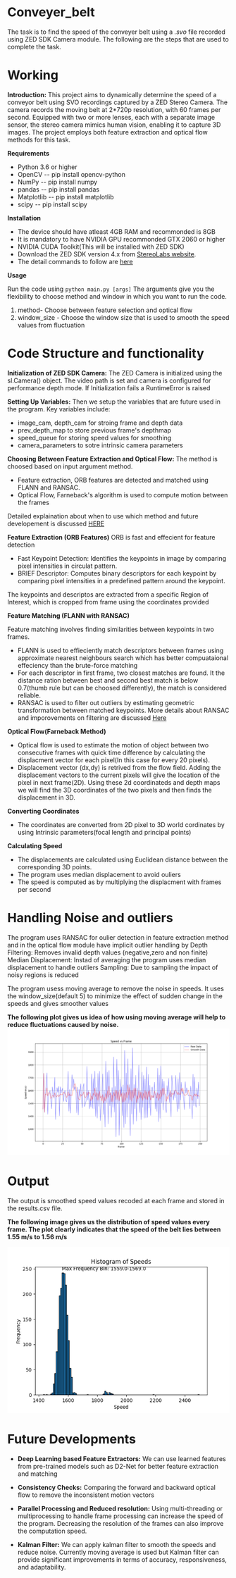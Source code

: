 # Conveyer_belt

The task is to find the speed of the conveyer belt using a _.svo_ file recorded using ZED SDK Camera module. The following are the steps that are used to complete the task.
# Working

**Introduction:** 
This project aims to dynamically determine the speed of a conveyor belt using SVO recordings captured by a ZED Stereo Camera. The camera records the moving belt at 2*720p resolution, with 60 frames per second. Equipped with two or more lenses, each with a separate image sensor, the stereo camera mimics human vision, enabling it to capture 3D images. The project employs both feature extraction and optical flow methods for this task.

**Requirements**
* Python 3.6 or higher
* OpenCV -- pip install opencv-python
* NumPy -- pip install numpy
* pandas -- pip install pandas
* Matplotlib -- pip install matplotlib
* scipy -- pip install scipy

**Installation**
* The device should have atleast 4GB RAM and recommonded is 8GB
* It is mandatory to have NVIDIA GPU recommonded GTX 2060 or higher
* NVIDIA CUDA Toolkit(This will be installed with ZED SDK)
* Download the ZED SDK version 4.x from [StereoLabs website](https://www.stereolabs.com/developers).
* The detail commands to follow are [here](./Descriptions/commands_to_install_ZED_SDK.md)

**Usage**

Run the code using `python main.py [args]`
The arguments give you the flexibility to choose method and window in which you want to run the code.
1) method- Choose between feature selection and optical flow
2) window_size - Choose the window size that is used to smooth the speed values from fluctuation


# Code Structure and functionality

**Initialization of ZED SDK Camera:**
The ZED Camera is initialized using the sl.Camera() object. The video path is set and camera is configured for 
performance depth mode. If Initialization fails a RuntimeError is raised

**Setting Up Variables:**
Then we setup the variables that are future used in the program. Key variables include:
* image_cam, depth_cam for stroing frame and depth data
* prev_depth_map to store previous frame's depthmap
* speed_queue for storing speed values for smoothing
* camera_parameters to sotre intrinsic camera parameters

**Choosing Between Feature Extraction and Optical Flow:**
The method is choosed based on input argument method. 
* Feature extraction, ORB features are detected and matched using FLANN and RANSAC. 
* Optical Flow, Farneback's algorithm is used to compute motion between the frames

Detailed explaination about when to use which method and future developement is discussed [HERE](Descriptions/Choosing_method.md)

**Feature Extraction (ORB Features)**
ORB is fast and effecient for feature detection
* Fast Keypoint Detection: Identifies the keypoints in image by comparing pixel intensities in circulat pattern.
* BRIEF Descriptor: Computes binary descriptors for each keypoint by comparing pixel intensities in a predefined pattern around the keypoint.

The keypoints and descriptos are extracted from a specific Region of Interest, which is cropped from frame using the coordinates provided

**Feature Matching (FLANN with RANSAC)**

Feature matching involves finding similarities between keypoints in two frames. 

* FLANN is used to effieciently match descriptors between frames using approximate nearest neighbours search which has better compuataional effeciency than the brute-force matching
* For each descriptor in first frame, two closest matches are found. It the distance ration between best and second best match is below 0.7(thumb rule but can be choosed differently), the match is considered reliable.
* RANSAC is used to filter out outliers by estimating geometric transformation between matched keypoints. More details about RANSAC and imporovements on filtering are discussed [Here](Descriptions/Outlier_handling.md)


**Optical Flow(Farneback Method)**
* Optical flow is used to estimate the motion of object between two consecutive frames with quick time difference by calculating the displacment vector for each pixel(In this case for every 20 pixels).
* Displacement vector (dx,dy) is retrived from the flow field. Adding the displacement vectors to the current pixels will give the location of the pixel in next frame(2D). Using these 2d coordinateds and depth maps we will find the 3D coordinates of the two pixels and then finds the displacement in 3D.

**Converting Coordinates**

* The coordinates are converted from 2D pixel to 3D world cordinates by using Intrinsic parameters(focal length and principal points)

**Calculating Speed**

* The displacements are calculated using Euclidean distance between the corresponding 3D points.
* The program uses median displacement to avoid ouliers
* The speed is computed as by multiplying the displacment with frames per second

# Handling Noise and outliers

The program uses RANSAC for oulier detection in feature extraction method and in the optical flow module have implicit outlier handling by
Depth Filtering: Removes invalid depth values (negative,zero and non finite)
Median Displacement: Instad of averaging the program uses median displacement to handle outliers
Sampling: Due to sampling the impact of noisy regions is reduced

The program usess moving average to remove the noise in speeds. It uses the window_size(default 5) to minimize the effect of sudden change in the speeds and gives smoother values

**The following plot gives us idea of how using moving average will help to reduce fluctuations caused by noise.** 
![Raw speed vs Moving average speed](Plots/plot.png)

# Output
The output is smoothed speed values recoded at each frame and stored in the results.csv file.

**The following image gives us the distribution of speed values every frame. The plot clearly indicates that the speed of the belt lies between 1.55 m/s to 1.56 m/s**

![Distribution of speeds among frames](Plots/plot_hist_annotated.png)

# Future Developments

* **Deep Learning based Feature Extractors:** We can use learned features from pre-trained models such as D2-Net for better feature extraction and matching

* **Consistency Checks:** Comparing the forward and backward optical flow to remove the inconsistent motion vectors

* **Parallel Processing and Reduced resolution:** Using multi-threading or multiprocessing to handle frame processing can increase the speed of the program. Decreasing the resolution of the frames can also improve the computation speed.

* **Kalman Filter:** We can apply kalman filter to smooth the speeds and reduce noise. Currently moving average is used but Kalman filter can provide significant improvements in terms of accuracy, responsiveness, and adaptability.
